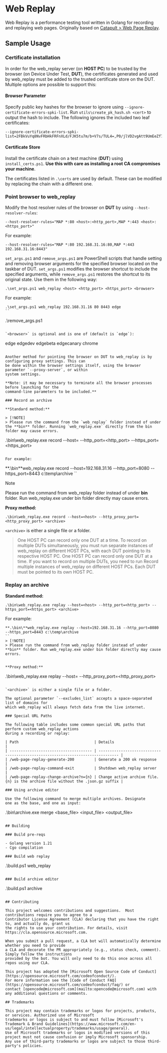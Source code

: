 # Web Replay
Web Replay is a performance testing tool written in Golang for
recording and replaying web pages. Originally based on [Catapult > Web Page Replay](https://chromium.googlesource.com/catapult).

## Sample Usage

### Certificate installation

In order for the web_replay server (on **HOST PC**) to be trusted by the browser (on Device Under Test, **DUT**), the certificates generated
and used by web_replay must be added to the trusted certificate store on the DUT. Multiple options are possible to support this:

#### Browser Parameter

Specify public key hashes for the browser to ignore using `--ignore-certificate-errors-spki-list`.
Run `utils\create_pk_hash.sh <cert>` to output the hash to include. The following ignores the included
two leaf certificates:

```
--ignore-certificate-errors-spki-list=2FBkVuYq8NvFRbHkFRFnXLd/FJK5tu7m/b+V7s/TUL4=,P0/jlVD2vgAtt9UmEeZf7IrHAva3Fs8N+4V9glmvwkc=
```

#### Certificate Store

Install the certificate chain on a test machine (**DUT**) using `install_certs.ps1`. **Use this with care as installing a root CA compromises your machine**.

The certificates listed in `.\certs` are used by default. These can be modified by replacing the
chain with a different one.

### Point browser to web_replay

Modify the host resolver rules of the browser on **DUT** by using `--host-resolver-rules`:
```
--host-resolver-rules="MAP *:80 <host>:<http_port>,MAP *:443 <host>:<https_port>"
```

For example:
```
--host-resolver-rules="MAP *:80 192.168.31.16:80,MAP *:443 192.168.31.16:8443"
```

`set_args.ps1` and `remove_args.ps1` are PowerShell scripts that handle setting and removing browser arguments for the specified browser located on the taskbar of DUT. 
`set_args.ps1` modifies the browser shortcut to include the specified arguments, while `remove_args.ps1` restores the shortcut to its original state. Use them in the following way:
```
.\set_args.ps1 web_replay <host> <http_port> <https_port> <browser>
```

For example:
```
.\set_args.ps1 web_replay 192.168.31.16 80 8443 edge
``

```
.\remove_args.ps1 <browser>
```

`<browser>` is optional and is one of (default is `edge`):

```
edge
edgedev
edgebeta
edgecanary
chrome
```

Another method for pointing the browser on DUT to web_replay is by configuring proxy settings. This can
be done within the browser settings itself, using the browser parameter `--proxy-server`, or within
system settings.

**Note: it may be necessary to terminate all the browser processes before launching for the
command-line parameters to be included.**

### Record an archive

**Standard method:**

> [!NOTE]
> Please run the command from the `web_replay` folder instead of under the **bin** folder. Running `web_replay.exe` directly from the bin folder may cause errors.

```
.\bin\web_replay.exe record --host=<host> --http_port=<http_port> --https_port=<https_port> <archive>
```

For example:
```
**.\bin\**web_replay.exe record --host=192.168.31.16 --http_port=8080 --https_port=8443 c:\temp\archive
``
> [!NOTE]
> Please run the command from web_replay folder instead of under **bin** folder. Run web_replay.exe under bin folder directly may cause errors.

**Proxy method:**

```
.\bin\web_replay.exe record --host=<host> --http_proxy_port=<http_proxy_port> <archive>
```


`<archive>` is either a single file or a folder.
> One HOST PC can record only one DUT at a time. To record on multiple DUTs simultaneously, you must run separate instances of web_replay on different HOST PCs, with each DUT pointing to its respective HOST PC.
> One HOST PC can record only one DUT at a time. If you want to record on multiple DUTs, you need to run
> Record multiple instances of web_replay on different HOST PCs. Each DUT must be pointed to its own HOST PC.


### Replay an archive

**Standard method:**

```
.\bin\web_replay.exe replay --host=<host> --http_port=<http_port> --https_port=<https_port> <archive>
```
For example:
```
**.\bin\**web_replay.exe replay --host=192.168.31.16 --http_port=8080 --https_port=8443 c:\temp\archive
``
> [!NOTE]
> Please run the command from web_replay folder instead of under **bin** folder. Run web_replay.exe under bin folder directly may cause errors.


**Proxy method:**

```
.\bin\web_replay.exe replay --host=<host> --http_proxy_port=<http_proxy_port> <archive>
```

`<archive>` is either a single file or a folder.

The optional parameter `--excludes_list` accepts a space-separated list of domains for
which web_replay will always fetch data from the live internet.

### Special URL Paths

The following table includes some common special URL paths that perform custom web_replay actions
during a recording or replay:

| Path                                  | Details                                                                         |
| ------------------------------------- | ------------------------------------------------------------------------------- |
| /web-page-replay-generate-200         | Generate a 200 ok response                                                      |
| /web-page-replay-command-exit         | Shutdown web_replay server                                                      |
| /web-page-replay-change-archive?n={n} | Change active archive file. {n} is the archive file without the .json.gz suffix |

### Using archive editor

Use the following command to merge multiple archives. Designate
one as the base, and one as input:

```
.\bin\archive.exe merge <base_file> <input_file> <output_file>
```

## Building

### Build pre-reqs

- Golang version 1.21
- Cgo compilation

### Build web replay

```
.\build.ps1 web_replay
```

### Build archive editor

```
.\build.ps1 archive
```

## Contributing

This project welcomes contributions and suggestions.  Most contributions require you to agree to a
Contributor License Agreement (CLA) declaring that you have the right to, and actually do, grant us
the rights to use your contribution. For details, visit https://cla.opensource.microsoft.com.

When you submit a pull request, a CLA bot will automatically determine whether you need to provide
a CLA and decorate the PR appropriately (e.g., status check, comment). Simply follow the instructions
provided by the bot. You will only need to do this once across all repos using our CLA.

This project has adopted the [Microsoft Open Source Code of Conduct](https://opensource.microsoft.com/codeofconduct/).
For more information see the [Code of Conduct FAQ](https://opensource.microsoft.com/codeofconduct/faq/) or
contact [opencode@microsoft.com](mailto:opencode@microsoft.com) with any additional questions or comments.

## Trademarks

This project may contain trademarks or logos for projects, products, or services. Authorized use of Microsoft
trademarks or logos is subject to and must follow [Microsoft's Trademark & Brand Guidelines](https://www.microsoft.com/en-us/legal/intellectualproperty/trademarks/usage/general).
Use of Microsoft trademarks or logos in modified versions of this project must not cause confusion or imply Microsoft sponsorship.
Any use of third-party trademarks or logos are subject to those third-party's policies.
